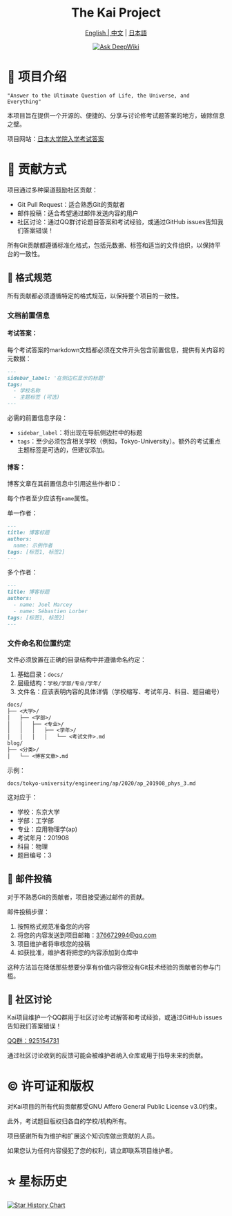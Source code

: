 <div align="center">
  <h1 align="center">
    The Kai Project 
    <br />
  </h1>
   <p align="center"><a href="./README.md">English | <a href="./README.zh.md">中文</a> | <a href="./README.ja.md">日本語</a><br></p>
   
   <a href="https://deepwiki.com/Myyura/the_kai_project"><img src="https://deepwiki.com/badge.svg" alt="Ask DeepWiki"></a>
</div>


# 📖 项目介绍 
```text
"Answer to the Ultimate Question of Life, the Universe, and Everything"
```

本项目旨在提供一个开源的、便捷的、分享与讨论修考试题答案的地方，破除信息之壁。

项目网站：[日本大学院入学考试答案](https://runjp.com/)


# 👏 贡献方式 

项目通过多种渠道鼓励社区贡献：
- Git Pull Request：适合熟悉Git的贡献者
- 邮件投稿：适合希望通过邮件发送内容的用户
- 社区讨论：通过QQ群讨论题目答案和考试经验，或通过GitHub issues告知我们答案错误！

所有Git贡献都遵循标准化格式，包括元数据、标签和适当的文件组织，以保持平台的一致性。

## 📝 格式规范
所有贡献都必须遵循特定的格式规范，以保持整个项目的一致性。

### 文档前置信息
#### 考试答案：

每个考试答案的markdown文档都必须在文件开头包含前置信息，提供有关内容的元数据：

```markdown
---
sidebar_label: '在侧边栏显示的标题'
tags:
  - 学校名称
  - 主题标签 (可选)
---
```
必需的前置信息字段：
- `sidebar_label`：将出现在导航侧边栏中的标题
- `tags`：至少必须包含相关学校（例如，Tokyo-University）。额外的考试重点主题标签是可选的，但建议添加。

#### 博客：
博客文章在其前置信息中引用这些作者ID：

每个作者至少应该有`name`属性。

单一作者：

```markdown
---
title: 博客标题
authors:
  name: 示例作者
tags: [标签1, 标签2]
---
```

多个作者：

```markdown
---
title: 博客标题
authors:
  - name: Joel Marcey
  - name: Sébastien Lorber
tags: [标签1, 标签2]
---
```

### 文件命名和位置约定
文件必须放置在正确的目录结构中并遵循命名约定：

1. 基础目录：`docs/`
2. 层级结构：`学校/学部/专业/学年/`
3. 文件名：应该表明内容的具体详情（学校缩写、考试年月、科目、题目编号）

```markdown
docs/
├── <大学>/
│   ├── <学部>/
│   │   ├── <专业>/
│   │   │   ├── <学年>/
│   │   │   │   └── <考试文件>.md
blog/
├── <分类>/
│   └── <博客文章>.md
```

示例：

`docs/tokyo-university/engineering/ap/2020/ap_201908_phys_3.md`

这对应于：
- 学校：东京大学
- 学部：工学部
- 专业：应用物理学(ap)
- 考试年月：201908
- 科目：物理
- 题目编号：3

## 📧 邮件投稿
对于不熟悉Git的贡献者，项目接受通过邮件的贡献。

邮件投稿步骤：
1. 按照格式规范准备您的内容
2. 将您的内容发送到项目邮箱：376672994@qq.com
3. 项目维护者将审核您的投稿
4. 如获批准，维护者将把您的内容添加到仓库中

这种方法旨在降低那些想要分享有价值内容但没有Git技术经验的贡献者的参与门槛。

## 💬 社区讨论
Kai项目维护一个QQ群用于社区讨论考试解答和考试经验，或通过GitHub issues告知我们答案错误！

[QQ群：925154731](https://qm.qq.com/q/MVPd9wniQU)

通过社区讨论收到的反馈可能会被维护者纳入仓库或用于指导未来的贡献。

# ©️ 许可证和版权
对Kai项目的所有代码贡献都受GNU Affero General Public License v3.0约束。

此外，考试题目版权归各自的学校/机构所有。

项目感谢所有为维护和扩展这个知识库做出贡献的人员。

如果您认为任何内容侵犯了您的权利，请立即联系项目维护者。

# ⭐ 星标历史

[![Star History Chart](https://api.star-history.com/svg?repos=Myyura/the_kai_project&type=Date)](https://www.star-history.com/#Myyura/the_kai_project&Date)
